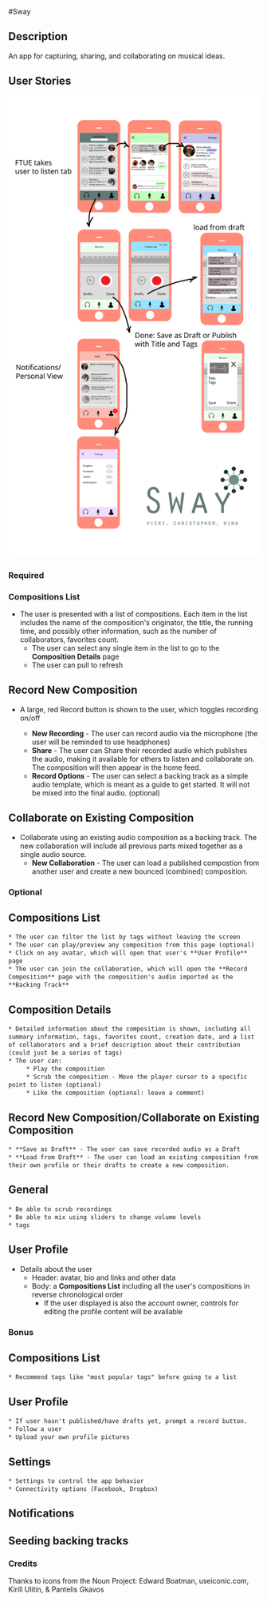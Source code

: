 #Sway

## Description
An app for capturing, sharing, and collaborating on musical ideas.

## User Stories

![Wireframes (Draft)](https://github.com/teamVCH/sway/blob/master/wireframes/userflow.png)


### Required

### Compositions List
* The user is presented with a list of compositions. Each item in the list includes the name of the composition's originator, the title, the running time, and possibly other information, such as the number of collaborators, favorites count. 
	* The user can select any single item in the list to go to the **Composition Details** page
	* The user can pull to refresh

## Record New Composition
* A large, red Record button is shown to the user, which toggles recording on/off

	* **New Recording** - The user can record audio via the microphone (the user will be reminded to use headphones)
	* **Share** - The user can Share their recorded audio which publishes the audio, making it available for others to listen and collaborate on. The composition will then appear in the home feed.
	* **Record Options** - The user can select a backing track as a simple audio template, which is meant as a guide to get started. It will not be mixed into the final audio. (optional)

## Collaborate on Existing Composition
* Collaborate using an existing audio composition as a backing track. The new collaboration will include all previous parts mixed together as a single audio source.
 	* **New Collaboration** - The user can load a published compostion from another user and create a new bounced (combined) composition.


### Optional

## Compositions List
	* The user can filter the list by tags without leaving the screen
	* The user can play/preview any composition from this page (optional)
	* Click on any avatar, which will open that user's **User Profile** page
    * The user can join the collaboration, which will open the **Record Composition** page with the composition's audio imported as the **Backing Track**

## Composition Details
	* Detailed information about the composition is shown, including all summary information, tags, favorites count, creation date, and a list of collaborators and a brief description about their contribution (could just be a series of tags)
	* The user can:
	     * Play the composition
	     * Scrub the composition - Move the player cursor to a specific point to listen (optional) 
	     * Like the composition (optional: leave a comment)

## Record New Composition/Collaborate on Existing Composition
	* **Save as Draft** - The user can save recorded audio as a Draft
	* **Load from Draft** - The user can load an existing composition from their own profile or their drafts to create a new composition. 

## General
	* Be able to scrub recordings
	* Be able to mix using sliders to change volume levels
	* tags

## User Profile
* Details about the user
	* Header: avatar, bio and links and other data 
	* Body: a **Compositions List** including all the user's compositions in reverse chronological order 
      * If the user displayed is also the account owner, controls for editing the profile content will be available


### Bonus

## Compositions List
	* Recommend tags like "most popular tags" before going to a list

## User Profile
    * If user hasn't published/have drafts yet, prompt a record button.
    * Follow a user
    * Upload your own profile pictures

## Settings
	* Settings to control the app behavior
	* Connectivity options (Facebook, Dropbox)

## Notifications

## Seeding backing tracks
       

### Credits
Thanks to icons from the Noun Project: Edward Boatman, useiconic.com, Kirill Ulitin, & Pantelis Gkavos